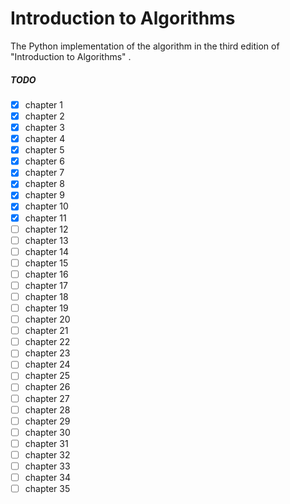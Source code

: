 # Introduction to Algorithms

The Python implementation of the algorithm in the third edition of "Introduction to Algorithms" .

##### TODO

- [x] chapter 1
- [x] chapter 2
- [x] chapter 3
- [x] chapter 4
- [x] chapter 5
- [x] chapter 6
- [x] chapter 7
- [x] chapter 8
- [x] chapter 9
- [x] chapter 10
- [x] chapter 11
- [ ] chapter 12
- [ ] chapter 13
- [ ] chapter 14
- [ ] chapter 15
- [ ] chapter 16
- [ ] chapter 17
- [ ] chapter 18
- [ ] chapter 19
- [ ] chapter 20
- [ ] chapter 21
- [ ] chapter 22
- [ ] chapter 23
- [ ] chapter 24
- [ ] chapter 25
- [ ] chapter 26
- [ ] chapter 27
- [ ] chapter 28
- [ ] chapter 29
- [ ] chapter 30
- [ ] chapter 31
- [ ] chapter 32
- [ ] chapter 33
- [ ] chapter 34
- [ ] chapter 35
